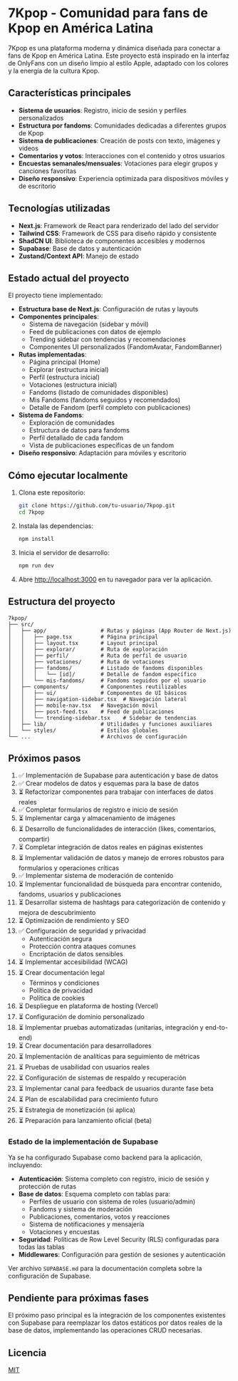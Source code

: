 # 7Kpop - Comunidad para fans de Kpop en América Latina

7Kpop es una plataforma moderna y dinámica diseñada para conectar a fans de Kpop en América Latina. Este proyecto está inspirado en la interfaz de OnlyFans con un diseño limpio al estilo Apple, adaptado con los colores y la energía de la cultura Kpop.

## Características principales

- **Sistema de usuarios**: Registro, inicio de sesión y perfiles personalizados
- **Estructura por fandoms**: Comunidades dedicadas a diferentes grupos de Kpop
- **Sistema de publicaciones**: Creación de posts con texto, imágenes y videos
- **Comentarios y votos**: Interacciones con el contenido y otros usuarios
- **Encuestas semanales/mensuales**: Votaciones para elegir grupos y canciones favoritas
- **Diseño responsivo**: Experiencia optimizada para dispositivos móviles y de escritorio

## Tecnologías utilizadas

- **Next.js**: Framework de React para renderizado del lado del servidor
- **Tailwind CSS**: Framework de CSS para diseño rápido y consistente
- **ShadCN UI**: Biblioteca de componentes accesibles y modernos
- **Supabase**: Base de datos y autenticación
- **Zustand/Context API**: Manejo de estado

## Estado actual del proyecto

El proyecto tiene implementado:

- **Estructura base de Next.js**: Configuración de rutas y layouts
- **Componentes principales**:
  - Sistema de navegación (sidebar y móvil)
  - Feed de publicaciones con datos de ejemplo
  - Trending sidebar con tendencias y recomendaciones
  - Componentes UI personalizados (FandomAvatar, FandomBanner)
- **Rutas implementadas**:
  - Página principal (Home)
  - Explorar (estructura inicial)
  - Perfil (estructura inicial)
  - Votaciones (estructura inicial)
  - Fandoms (listado de comunidades disponibles)
  - Mis Fandoms (fandoms seguidos y recomendados)
  - Detalle de Fandom (perfil completo con publicaciones)
- **Sistema de Fandoms**:
  - Exploración de comunidades
  - Estructura de datos para fandoms
  - Perfil detallado de cada fandom
  - Vista de publicaciones específicas de un fandom
- **Diseño responsivo**: Adaptación para móviles y escritorio

## Cómo ejecutar localmente

1. Clona este repositorio:
   ```bash
   git clone https://github.com/tu-usuario/7kpop.git
   cd 7kpop
   ```

2. Instala las dependencias:
   ```bash
   npm install
   ```

3. Inicia el servidor de desarrollo:
   ```bash
   npm run dev
   ```

4. Abre [http://localhost:3000](http://localhost:3000) en tu navegador para ver la aplicación.

## Estructura del proyecto

```
7kpop/
├── src/
│   ├── app/                 # Rutas y páginas (App Router de Next.js)
│   │   ├── page.tsx         # Página principal
│   │   ├── layout.tsx       # Layout principal
│   │   ├── explorar/        # Ruta de exploración
│   │   ├── perfil/          # Ruta de perfil de usuario
│   │   ├── votaciones/      # Ruta de votaciones
│   │   ├── fandoms/         # Listado de fandoms disponibles
│   │   │   └── [id]/        # Detalle de fandom específico
│   │   └── mis-fandoms/     # Fandoms seguidos por el usuario
│   ├── components/          # Componentes reutilizables
│   │   ├── ui/              # Componentes de UI básicos
│   │   ├── navigation-sidebar.tsx  # Navegación lateral
│   │   ├── mobile-nav.tsx   # Navegación móvil
│   │   ├── post-feed.tsx    # Feed de publicaciones
│   │   └── trending-sidebar.tsx    # Sidebar de tendencias
│   ├── lib/                 # Utilidades y funciones auxiliares
│   └── styles/              # Estilos globales
└── ...                      # Archivos de configuración
```

## Próximos pasos

1. ✅ Implementación de Supabase para autenticación y base de datos
2. ✅ Crear modelos de datos y esquemas para la base de datos
3. ⏳ Refactorizar componentes para trabajar con interfaces de datos reales
4. ✅ Completar formularios de registro e inicio de sesión
5. ⏳ Implementar carga y almacenamiento de imágenes
6. ⏳ Desarrollo de funcionalidades de interacción (likes, comentarios, compartir)
7. ⏳ Completar integración de datos reales en páginas existentes
8. ⏳ Implementar validación de datos y manejo de errores robustos para formularios y operaciones críticas
9. ✅ Implementar sistema de moderación de contenido
10. ⏳ Implementar funcionalidad de búsqueda para encontrar contenido, fandoms, usuarios y publicaciones
11. ⏳ Desarrollar sistema de hashtags para categorización de contenido y mejora de descubrimiento
12. ⏳ Optimización de rendimiento y SEO
13. ✅ Configuración de seguridad y privacidad
    - Autenticación segura
    - Protección contra ataques comunes
    - Encriptación de datos sensibles
14. ⏳ Implementar accesibilidad (WCAG)
15. ⏳ Crear documentación legal
    - Términos y condiciones
    - Política de privacidad
    - Política de cookies
16. ⏳ Despliegue en plataforma de hosting (Vercel)
17. ⏳ Configuración de dominio personalizado
18. ⏳ Implementar pruebas automatizadas (unitarias, integración y end-to-end)
19. ⏳ Crear documentación para desarrolladores
20. ⏳ Implementación de analíticas para seguimiento de métricas
21. ⏳ Pruebas de usabilidad con usuarios reales
22. ⏳ Configuración de sistemas de respaldo y recuperación
23. ⏳ Implementar canal para feedback de usuarios durante fase beta
24. ⏳ Plan de escalabilidad para crecimiento futuro
25. ⏳ Estrategia de monetización (si aplica)
26. ⏳ Preparación para lanzamiento oficial (beta)

### Estado de la implementación de Supabase

Ya se ha configurado Supabase como backend para la aplicación, incluyendo:

- **Autenticación**: Sistema completo con registro, inicio de sesión y protección de rutas
- **Base de datos**: Esquema completo con tablas para:
  - Perfiles de usuario con sistema de roles (usuario/admin)
  - Fandoms y sistema de moderación
  - Publicaciones, comentarios, votos y reacciones
  - Sistema de notificaciones y mensajería
  - Votaciones y encuestas
- **Seguridad**: Políticas de Row Level Security (RLS) configuradas para todas las tablas
- **Middlewares**: Configuración para gestión de sesiones y autenticación

Ver archivo `SUPABASE.md` para la documentación completa sobre la configuración de Supabase.

## Pendiente para próximas fases

El próximo paso principal es la integración de los componentes existentes con Supabase para reemplazar los datos estáticos por datos reales de la base de datos, implementando las operaciones CRUD necesarias.

## Licencia

[MIT](LICENSE) 